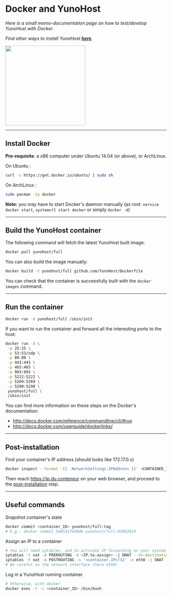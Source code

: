 # Docker and YunoHost

*Here is a small memo-documentation page on how to test/develop YunoHost with Docker.*

*Find other ways to install YunoHost **[here](/install)**.*

<img src="https://yunohost.org/images/docker.png" width=250>

---

## Install Docker

**Pre-requisite**: a x86 computer under Ubuntu 14.04 (or above), or ArchLinux.

On Ubuntu :
```bash
curl -s https://get.docker.io/ubuntu/ | sudo sh
```

On ArchLinux :
```bash
sudo pacman -Sy docker
```

**Note:** you may have to start Docker's daemon manually (as root: `service docker start`, `systemctl start docker` or simply `docker -d`)

---

## Build the YunoHost container

The following command will fetch the latest YunoHost built image:
```bash
docker pull yunohost/full
```

You can also build the image manually:
```bash
docker build -t yunohost/full github.com/YunoHost/Dockerfile
```

You can check that the container is successfully built with the `docker images` command.

---

## Run the container

```bash
docker run -d yunohost/full /sbin/init
```

If you want to run the container and forward all the interesting ports to the host:

```bash
docker run -d \
 -p 25:25 \
 -p 53:53/udp \
 -p 80:80 \
 -p 443:443 \
 -p 465:465 \
 -p 993:993 \
 -p 5222:5222 \
 -p 5269:5269 \
 -p 5290:5290 \
 yunohost/full \
 /sbin/init
```

You can find more information on these steps on the Docker's documentation:
* http://docs.docker.com/reference/commandline/cli/#run
* http://docs.docker.com/userguide/dockerlinks/

---

## Post-installation

Find your container's IP address (should looks like 172.17.0.x)

```bash
docker inspect --format '{{ .NetworkSettings.IPAddress }}' <CONTAINER_ID>
```

Then reach https://ip.du.conteneur on your web browser, and proceed to the [post-installation](/postinstall) step.

---

## Useful commands

Snapshot container's state

```bash
docker commit <container_ID> yunohost/full:tag
# E.g.: docker commit 3e85317430db yunohost/full:03052014
```

Assign an IP to a container

```bash
# You will need iptables, and to activate IP forwarding on your system
iptables -t nat -A PREROUTING -d <IP.to.assign> -j DNAT --to-destination <container.IP>
iptables -t nat -A POSTROUTING -s '<container.IP>/32' -o eth0 -j SNAT --to-source <IP.to.assign>
# Be careful on the network interface (here eth0)
```

Log in a YunoHost running container

```bash
# Otherwise, with docker
docker exec -t -i <container_ID> /bin/bash
```
